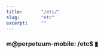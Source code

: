 ```yaml
---
title:       "/etc/"
slug:        "etc"
excerpt:     ""
---
```


<h3 class='etc-header'> m@perpetuum-mobile: /etc$ ▮</h3> 